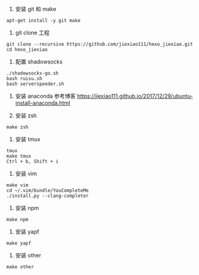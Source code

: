 1. 安装 git 和 make
```
apt-get install -y git make
```

1. git clone 工程
```
git clone --recursive https://github.com/jiexiao111/hexo_jiexiao.git
cd hexo_jiexiao
```

1. 配置 shadowsocks
```
./shadowsocks-go.sh
bash ruisu.sh
bash serverspeeder.sh
```

1. 安装 anaconda
参考博客 https://jiexiao111.github.io/2017/12/29/ubuntu-install-anaconda.html

1. 安装 zsh
```
make zsh
```

1. 安装 tmux
```
tmux
make tmux
Ctrl + b, Shift + i
```

1. 安装 vim
```
make vim
cd ~/.vim/bundle/YouCompleteMe
./install.py --clang-completer
```

1. 安装 npm
```
make npm
```

1. 安装 yapf
```
make yapf
```

1. 安装 other
```
make other
```
